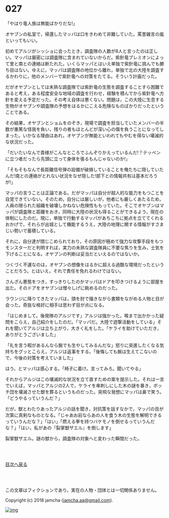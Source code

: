 # 027

「やはり竜人族は無能ばかりだな!」  

オヤブンの私室で，帰還したマッパは口をきわめて非難していた。罵詈雑言の嵐といってもいい。  

初めてアルジがシッショに会ったとき，調査隊の人数が8人と言ったのは正しい。マッパは厳密には調査隊に含まれていないからだ。紫針竜ブレミオンによって里と南との連絡は断たれた。いくらマッパとはいえ単独で紫針竜に挑んでも勝ち目はない。ゆえに，マッパは調査隊の地位から離れ，単独で北の大陸を調査するかわりに，他のメンバーで紫針竜への対策をたてる。そういう計画だった。  

だがオヤブンとしては未熟な調査隊では紫針竜の生態を調査することすら困難であると考え，ある程度安全な地域の調査を行わせ，経験を積んでから紫針竜へ方針を変える予定だった。その考え自体は悪くない。問題は，この大陸に生息する生物がオヤブンや調査隊の予想をはるかにこえる危険なものばかりだったということである。  

その結果，オヤブンとショムをのぞき，現場で調査を担当していたメンバーの半数が重篤な怪我を負い，残りの者もほとんどが深い心の傷を負うことになってしまった。いかなる理由はあれ，オヤブンが無能といわれてもやむを得ない壊滅的な状況だった。  

「だいたいなんで貴様がこんなところでふんぞりかえっているんだ!？テッペンに立つ者だったら先頭に立って身体を張るもんじゃないのか!」  

「そもそもなんで長距離信号弾の設備が破損していることを俺たちに隠していたんだ!南との連絡がとれない状況をなぜ隠した!部下との情報共有は基本だろうが!」  

マッパの言うことは正論である。だがマッパは自分が超人的な能力をもつことを自覚できていない。そのため，自分には厳しいが，他者にも厳しくあたるため，人員の限られた組織を破壊しかねない危険性ももっていた。そこでオヤブンはマッパが調査隊と距離をおき，同時に大陸の状況も得ることができるよう，現在の体制にしたのだ。現に，単独で行動するマッパがあちこちに拠点を立ててくれるおかげで，それらが出城として機能するうえ，大陸の地理に関する情報がすさまじい勢いで蓄積している。  

それに，自分達が閉じこめられており，その原因が極めて強力な攻撃手段をもつモンスターだと判明すれば，実力の未熟な調査隊員に不要な焦りを生み，士気を下げることになる。オヤブンの判断は妥当だといえるのではないか。  

つくづく不運なのは，オヤブンの想像をはるかに超える過酷な環境だったということだろう。とはいえ，それで責任を免れるわけではない。  

さんざん悪態をつき，すっきりしたのかマッパはドアを叩きつけるように部屋を出た。そのドアをオヤブンは憎々しげに眺めるのだった。  

ラウンジに降りてきたマッパは，頭を肘で掻きながら書類をながめる人物と目が会った。奇抜な格好に相手は思わず目が点になる。  

「はじめまして。後発隊のアルジです」アルジは強かった。喉まで出かかった疑問をこらえ，自己紹介をしたのだ。「マッパだ。大陸で遊撃活動をしている」それを聞いてアルジは立ち上がり，大きく礼をした。「ケライを助けていただき，ありがとうございました」  

「礼を言う暇があるんなら腕でも生やしてみるんだな」怒りに突進したくなる気持ちをグッとこらえ，アルジは返事をする。「後悔しても腕は生えてこないので，今後の対策を考えていました」  

ほう，とマッパは感心する。「椅子に着け。言ってみろ。聞いてやる」  

それからアルジはこの壊滅的な状況を立て直すための案を提示した。それは一言でいえば，マッパとアルジの2人で，ケライを串刺しにした木の謎を暴き，ボッチ団を壊滅させた獣を葬るというものだった。突飛な発想にマッパは鼻で笑う。「どうやるっていうんだ？」  

だが，獣とわたりあったアルジの話を聞き，対抗策を話すなかで，マッパの目が次第に真剣なものとなる。「じゃあお前ならあの人を食う木の生態を解明できるっていうんだな？」「はい」「燃える拳を持つバケモノを倒せるっていうんだな？」「はい，私があの『裂掌獣ザエル』を倒します」  

裂掌獣ザエル。謎の獣から，調査隊の対象へと変わった瞬間だった。  

<br>  
<br>  

[目次へ戻る](https://github.com/jamcha-aa/OblivionReports/blob/master/README.md)  

<br>  
<br>  

この文章はフィクションであり，実在の人物・団体とは一切関係ありません。  

Copyright (c) 2018 jamcha (jamcha.aa@gmail.com).  

[![img](http://i.creativecommons.org/l/by-nc-sa/4.0/88x31.png)](http://creativecommons.org/licenses/by-nc-sa/4.0/deed)